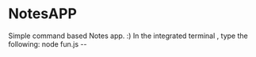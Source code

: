 # NotesAPP
Simple command based Notes app. :)
In the integrated terminal , type the following:
node fun.js <THE COMMAND YOU WANT> --<TITLE OR BODY IF THE COMMAND SUPPORTS>
